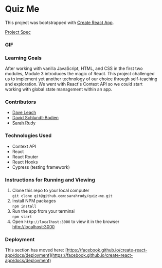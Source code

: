 # Quiz Me

This project was bootstrapped with [Create React App](https://github.com/facebook/create-react-app).  

[Project Spec](https://frontend.turing.edu/projects/module-3/stretch.html)

### GIF



### Learning Goals

After working with vanilla JavaScript, HTML, and CSS in the first two modules, Module 3 introduces the magic of React. This project challenged us to implement yet another technology of our choice through self-teaching and exploration. We went with React's Context API so we could start working with global state management within an app. 

### Contributors 
+ [Dave Leach](https://github.com/davidleach724)
+ [David Schlundt-Bodien](https://github.com/Davidschlundtbodien)
+ [Sarah Rudy](https://github.com/sarahrudy)

### Technologies Used
+ Context API
+ React
+ React Router
+ React Hooks
+ Cypress (testing framework)

### Instructions for Running and Viewing 

1. Clone this repo to your local computer  
`git clone git@github.com:sarahrudy/quiz-me.git`
2. Install NPM packages  
`npm install`
3. Run the app from your terminal  
`npm start`
4. Open `http://localhost:3000` to view it in the browser  
[http://localhost:3000](http://localhost:3000)
### Deployment

This section has moved here: [https://facebook.github.io/create-react-app/docs/deployment](https://facebook.github.io/create-react-app/docs/deployment)

